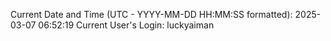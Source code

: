 Current Date and Time (UTC - YYYY-MM-DD HH:MM:SS formatted): 2025-03-07 06:52:19
Current User's Login: luckyaiman
